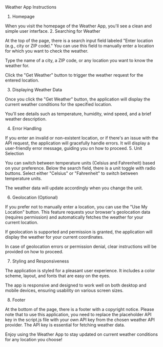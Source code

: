 Weather App Instructions

1. Homepage

When you visit the homepage of the Weather App, you'll see a clean and simple user interface.
2. Searching for Weather

At the top of the page, there is a search input field labeled "Enter location (e.g., city or ZIP code)." You can use this field to manually enter a location for which you want to check the weather.

Type the name of a city, a ZIP code, or any location you want to know the weather for.

Click the "Get Weather" button to trigger the weather request for the entered location.

3. Displaying Weather Data

Once you click the "Get Weather" button, the application will display the current weather conditions for the specified location.

You'll see details such as temperature, humidity, wind speed, and a brief weather description.

4. Error Handling

If you enter an invalid or non-existent location, or if there's an issue with the API request, the application will gracefully handle errors. It will display a user-friendly error message, guiding you on how to proceed.
5. Unit Selection

You can switch between temperature units (Celsius and Fahrenheit) based on your preference. Below the search field, there is a unit toggle with radio buttons. Select either "Celsius" or "Fahrenheit" to switch between temperature units.

The weather data will update accordingly when you change the unit.

6. Geolocation (Optional)

If you prefer not to manually enter a location, you can use the "Use My Location" button. This feature requests your browser's geolocation data (requires permission) and automatically fetches the weather for your current location.

If geolocation is supported and permission is granted, the application will display the weather for your current coordinates.

In case of geolocation errors or permission denial, clear instructions will be provided on how to proceed.

7. Styling and Responsiveness

The application is styled for a pleasant user experience. It includes a color scheme, layout, and fonts that are easy on the eyes.

The app is responsive and designed to work well on both desktop and mobile devices, ensuring usability on various screen sizes.

8. Footer

At the bottom of the page, there is a footer with a copyright notice.
Please note that to use this application, you need to replace the placeholder API key in the script.js file with your own API key from the chosen weather API provider. The API key is essential for fetching weather data.

Enjoy using the Weather App to stay updated on current weather conditions for any location you choose!
